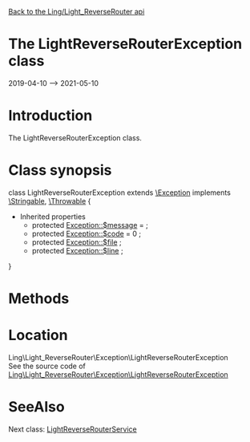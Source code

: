 [Back to the Ling/Light_ReverseRouter api](https://github.com/lingtalfi/Light_ReverseRouter/blob/master/doc/api/Ling/Light_ReverseRouter.md)



The LightReverseRouterException class
================
2019-04-10 --> 2021-05-10






Introduction
============

The LightReverseRouterException class.



Class synopsis
==============


class <span class="pl-k">LightReverseRouterException</span> extends [\Exception](http://php.net/manual/en/class.exception.php) implements [\Stringable](https://wiki.php.net/rfc/stringable), [\Throwable](http://php.net/manual/en/class.throwable.php) {

- Inherited properties
    - protected  [Exception::$message](#property-message) =  ;
    - protected  [Exception::$code](#property-code) = 0 ;
    - protected  [Exception::$file](#property-file) ;
    - protected  [Exception::$line](#property-line) ;

}






Methods
==============






Location
=============
Ling\Light_ReverseRouter\Exception\LightReverseRouterException<br>
See the source code of [Ling\Light_ReverseRouter\Exception\LightReverseRouterException](https://github.com/lingtalfi/Light_ReverseRouter/blob/master/Exception/LightReverseRouterException.php)



SeeAlso
==============
Next class: [LightReverseRouterService](https://github.com/lingtalfi/Light_ReverseRouter/blob/master/doc/api/Ling/Light_ReverseRouter/Service/LightReverseRouterService.md)<br>
